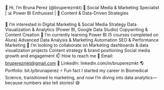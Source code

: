 👋 Hi, I’m Bruna Perez (@bruperezmkt)
🎯 Social Media & Marketing Specialist | 📊 Power BI Enthusiast | 🚀 Content & Data-Driven Strategies

👀 I’m interested in
Digital Marketing & Social Media Strategy
Data Visualization & Analytics (Power BI, Google Data Studio)
Copywriting & Content Creation
🌱 I’m currently learning
Power BI (5 courses completed on Alura)
Advanced Data Analysis & Marketing Automation
SEO & Performance Marketing
💞️ I’m looking to collaborate on
Marketing dashboards & data visualization projects
Content strategy & brand positioning
Social media growth and engagement
📫 How to reach me
📩 Email: bruperezmkt@gmail.com
🔗 LinkedIn: linkedin.com/in/bruperezmkt
🌎 Portfolio: bit.ly/brunaperez
⚡ Fun fact
I started my career in Biomedical Science, transitioned to marketing, and now I’m diving into data analytics—because numbers also tell stories! 😄
